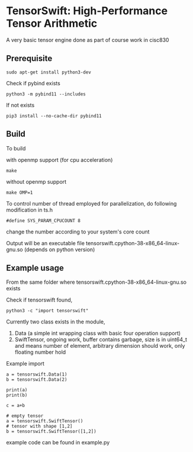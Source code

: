 # TensorSwift: High-Performance Tensor Arithmetic

A very basic tensor engine done as part of course work in cisc830

## Prerequisite
```
sudo apt-get install python3-dev
```

Check if pybind exists
```
python3 -m pybind11 --includes
```

If not exists
```
pip3 install --no-cache-dir pybind11
```

## Build
To build 

with openmp support (for cpu acceleration)
```
make
```
without openmp support
```
make OMP=1
```

To control number of thread employed for parallelization, do following modification in ts.h
```
#define SYS_PARAM_CPUCOUNT 8
```
change the number according to your system's core count

Output will be an executable file tensorswift.cpython-38-x86_64-linux-gnu.so (depends on python version)



## Example usage
From the same folder where tensorswift.cpython-38-x86_64-linux-gnu.so exists

Check if tensorswift found,
```
python3 -c "import tensorswift"
```

Currently two class exists in the module, 
 1. Data (a simple int wrapping class with basic four operation support)
 2. SwiftTensor, ongoing work, buffer contains garbage, size is in uint64_t and means number of element, arbitrary dimension should work, only floating number hold

Example import
```
a = tensorswift.Data(1)
b = tensorswift.Data(2)

print(a)
print(b)

c = a+b
```

```
# empty tensor
a = tensorswift.SwiftTensor()
# tensor with shape [1,2]
b = tensorswift.SwiftTensor([1,2])
```

example code can be found in example.py